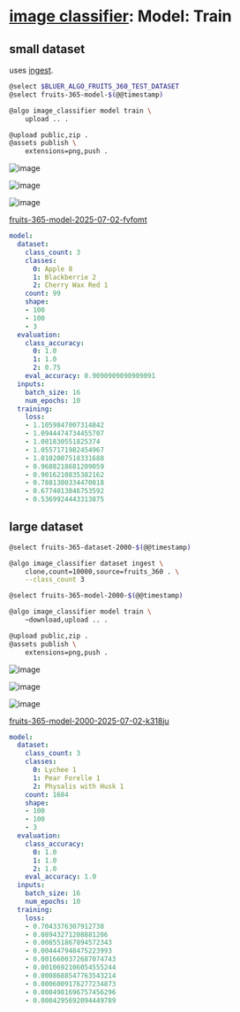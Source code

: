 # [image classifier](../): Model: Train

## small dataset

uses [ingest](../image_classifier/ingest.md).

```bash
@select $BLUER_ALGO_FRUITS_360_TEST_DATASET
@select fruits-365-model-$(@@timestamp)

@algo image_classifier model train \
    upload .. .

@upload public,zip .
@assets publish \
    extensions=png,push .
```


![image](https://github.com/kamangir/assets/blob/main/fruits-365-model-2025-07-02-fvfomt/loss.png?raw=true)

![image](https://github.com/kamangir/assets/blob/main/fruits-365-model-2025-07-02-fvfomt/evaluation.png?raw=true)

![image](https://github.com/kamangir/assets/blob/main/fruits-365-model-2025-07-02-fvfomt/confusion_matrix.png?raw=true)

[fruits-365-model-2025-07-02-fvfomt](https://kamangir-public.s3.ir-thr-at1.arvanstorage.ir/fruits-365-model-2025-07-02-fvfomt.tar.gz)

```yaml
model:
  dataset:
    class_count: 3
    classes:
      0: Apple 8
      1: Blackberrie 2
      2: Cherry Wax Red 1
    count: 99
    shape:
    - 100
    - 100
    - 3
  evaluation:
    class_accuracy:
      0: 1.0
      1: 1.0
      2: 0.75
    eval_accuracy: 0.9090909090909091
  inputs:
    batch_size: 16
    num_epochs: 10
  training:
    loss:
    - 1.1059847007314842
    - 1.0944474734455707
    - 1.081830551825374
    - 1.0557171982454967
    - 1.0102007518331688
    - 0.9688218681209059
    - 0.9016210835382162
    - 0.7881300334470818
    - 0.6774013846753592
    - 0.5369924443313875

```

## large dataset

```bash
@select fruits-365-dataset-2000-$(@@timestamp)

@algo image_classifier dataset ingest \
    clone,count=10000,source=fruits_360 . \
    --class_count 3

@select fruits-365-model-2000-$(@@timestamp)

@algo image_classifier model train \
    ~download,upload .. .

@upload public,zip .
@assets publish \
    extensions=png,push .
```


![image](https://github.com/kamangir/assets/blob/main/fruits-365-model-2000-2025-07-02-k318ju/loss.png?raw=true)

![image](https://github.com/kamangir/assets/blob/main/fruits-365-model-2000-2025-07-02-k318ju/evaluation.png?raw=true)

![image](https://github.com/kamangir/assets/blob/main/fruits-365-model-2000-2025-07-02-k318ju/confusion_matrix.png?raw=true)

[fruits-365-model-2000-2025-07-02-k318ju](https://kamangir-public.s3.ir-thr-at1.arvanstorage.ir/fruits-365-model-2000-2025-07-02-k318ju.tar.gz)

```yaml
model:
  dataset:
    class_count: 3
    classes:
      0: Lychee 1
      1: Pear Forelle 1
      2: Physalis with Husk 1
    count: 1684
    shape:
    - 100
    - 100
    - 3
  evaluation:
    class_accuracy:
      0: 1.0
      1: 1.0
      2: 1.0
    eval_accuracy: 1.0
  inputs:
    batch_size: 16
    num_epochs: 10
  training:
    loss:
    - 0.7043376307912738
    - 0.08943271208881286
    - 0.008551867894572343
    - 0.004447948475223993
    - 0.0016600372687074743
    - 0.0010692106054555244
    - 0.0008688547763543214
    - 0.0006009176277234873
    - 0.0004981696757456296
    - 0.0004295692094449789

```
